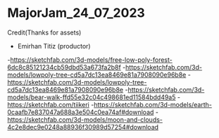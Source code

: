 # MajorJam_24_07_2023

Credit(Thanks for assets)

- Emirhan Titiz (productor)

-https://sketchfab.com/3d-models/free-low-poly-forest-6dc8c85121234cb59dbd53a673fa2b8f
-https://sketchfab.com/3d-models/lowpoly-tree-cd5a7dc13ea8469e81a7908090e96b8e
-https://sketchfab.com/3d-models/lowpoly-tree-cd5a7dc13ea8469e81a7908090e96b8e
-https://sketchfab.com/3d-models/bear-walk-ffd55e32c04c498681ed11584bdd49a5
-https://sketchfab.com/tiikeri
-https://sketchfab.com/3d-models/earth-0caafb7e837047a688a3e504c0ea74af#download
-https://sketchfab.com/3d-models/moon-and-clouds-4c2e8dec9e0248a88936f30989d57254#download
